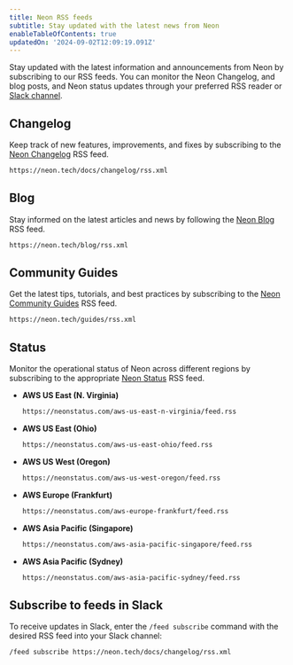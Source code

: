 ```yaml
---
title: Neon RSS feeds
subtitle: Stay updated with the latest news from Neon
enableTableOfContents: true
updatedOn: '2024-09-02T12:09:19.091Z'
---
```


Stay updated with the latest information and announcements from Neon by subscribing to our RSS feeds. You can monitor the Neon Changelog, and blog posts, and Neon status updates through your preferred RSS reader or [Slack channel](#subscribe-to-feeds-in-slack).

## Changelog

Keep track of new features, improvements, and fixes by subscribing to the [Neon Changelog](https://neon.tech/docs/changelog) RSS feed.

```bash
https://neon.tech/docs/changelog/rss.xml
```

## Blog

Stay informed on the latest articles and news by following the [Neon Blog](https://neon.tech/blog) RSS feed.

```bash
https://neon.tech/blog/rss.xml
```

## Community Guides

Get the latest tips, tutorials, and best practices by subscribing to the [Neon Community Guides](https://neon.tech/guides) RSS feed.

```bash
https://neon.tech/guides/rss.xml
```

## Status

Monitor the operational status of Neon across different regions by subscribing to the appropriate [Neon Status](https://neonstatus.com/) RSS feed.

- **AWS US East (N. Virginia)**

  ```bash
  https://neonstatus.com/aws-us-east-n-virginia/feed.rss
  ```

- **AWS US East (Ohio)**

  ```bash
  https://neonstatus.com/aws-us-east-ohio/feed.rss
  ```

- **AWS US West (Oregon)**

  ```bash
  https://neonstatus.com/aws-us-west-oregon/feed.rss
  ```

- **AWS Europe (Frankfurt)**

  ```bash
  https://neonstatus.com/aws-europe-frankfurt/feed.rss
  ```

- **AWS Asia Pacific (Singapore)**

  ```bash
  https://neonstatus.com/aws-asia-pacific-singapore/feed.rss
  ```

- **AWS Asia Pacific (Sydney)**

  ```bash
  https://neonstatus.com/aws-asia-pacific-sydney/feed.rss
  ```

## Subscribe to feeds in Slack

To receive updates in Slack, enter the `/feed subscribe` command with the desired RSS feed into your Slack channel:

```bash
/feed subscribe https://neon.tech/docs/changelog/rss.xml
```
